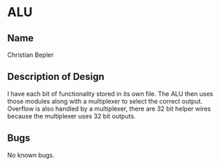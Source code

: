 # ALU
## Name
Christian Bepler

## Description of Design

I have each bit of functionality stored in its own file. The ALU then uses those modules along with a multiplexer to select the correct output. 
Overflow is also handled by a multiplexer, there are 32 bit helper wires because the multiplexer uses 32 bit outputs.

## Bugs

No known bugs.